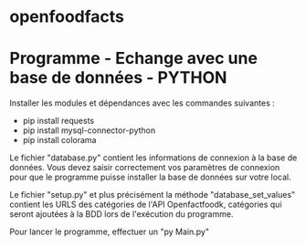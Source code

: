 # openfoodfacts
# Programme - Echange avec une base de données - PYTHON

Installer les modules et dépendances avec les commandes suivantes :
- pip install requests
- pip install mysql-connector-python
- pip install colorama

Le fichier "database.py" contient les informations de connexion à la base de données.
Vous devez saisir correctement vos paramètres de connexion pour que le programme puisse installer la base de données sur votre local.

Le fichier "setup.py" et plus précisément la méthode "database_set_values" contient les URLS des catégories de l'API Openfactfoodk, catégories qui seront ajoutées à la BDD  lors de l'exécution du programme.

Pour lancer le programme, effectuer un "py Main.py"
